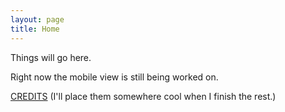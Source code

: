 ```yaml
---
layout: page
title: Home
---
```


Things will go here.

Right now the mobile view is still being worked on.

[CREDITS](/credits) (I'll place them somewhere cool when I finish the rest.)
